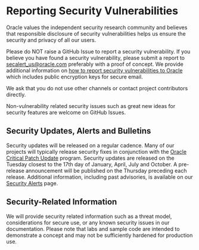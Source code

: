 # Reporting Security Vulnerabilities

Oracle values the independent security research community and believes that responsible disclosure of security vulnerabilities helps us ensure the security and privacy of all our users.

Please do NOT raise a GitHub Issue to report a security vulnerability. If you believe you have found a security vulnerability, please submit a report to secalert_us@oracle.com preferably with a proof of concept. We provide additional information on [how to report security vulnerabilities to Oracle](https://www.oracle.com/corporate/security-practices/assurance/vulnerability/reporting.html) which includes public encryption keys for secure email.

We ask that you do not use other channels or contact project contributors directly. 

Non-vulnerability related security issues such as great new ideas for security features are welcome on GitHub Issues. 

## Security Updates, Alerts and Bulletins

Security updates will be released on a regular cadence. Many of our projects will typically release security fixes in conjunction with the [Oracle Critical Patch Update](https://www.oracle.com/security-alerts/) program. Security updates are released on the Tuesday closest to the 17th day of January, April, July and October. A pre-release announcement will be published on the Thursday preceding each release. Additional information, including past advisories, is available on our [Security Alerts](https://www.oracle.com/security-alerts/) page.

## Security-Related Information

We will provide security related information such as a threat model, considerations for secure use, or any known security issues in our documentation. Please note that labs and sample code are intended to demonstrate a concept and may not be sufficiently hardened for production use.